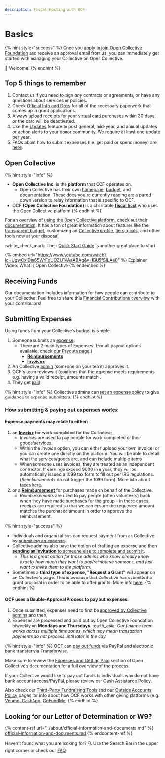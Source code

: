 ```yaml
---
description: Fiscal Hosting with OCF
---
```


# Basics

{% hint style="success" %}
Once you [apply to join Open Collective Foundation](../getting-started/how-to-apply/) and receive an approval email from us, you can immediately get started with managing your Collective on Open Collective.

:tada: Welcome!
{% endhint %}

## Top 5 things to remember

1. Contact us if you need to sign _any_ contracts or agreements, or have any questions about services or policies.
2. Check [Official Info and Docs](https://docs.opencollective.foundation/about/official-information-and-documents) for all of the necessary paperwork that comes up in grant applications.
3. Always upload receipts for your [virtual card](../what-we-offer/virtual-cards-policy.md) purchases within 30 days, or the card will be deactivated.
4. Use the [Updates](https://docs.opencollective.com/help/collectives/communication#updates) feature to post general, mid-year, and annual updates or action alerts to your donor community. We require at least one update per year.
5. FAQs about how to submit expenses (i.e. get paid or spend money) are [here](../faq/expenses-faq.md).

## Open Collective

{% hint style="info" %}
* **Open Collective Inc**. is the **platform** that OCF operates on.
  * Open Collective has their own [homepage](https://www.opencollective.com), [budget](https://opencollective.com/opencollective#category-ABOUT), and [documentation](https://docs.opencollective.com/help/). These docs you're currently reading are a pared down version to relay information that is specific to OCF.
* OCF **(Open Collective Foundation)** is a charitable [**fiscal host**](../what-we-offer/fiscal-hosting.md) who uses the Open Collective platform
{% endhint %}

For an overview of [using the Open Collective platform](https://opencollective.com/how-it-works), check out their[ documentation](https://docs.opencollective.com). It has a ton of great information about features like the [transparent budget](https://docs.opencollective.com/help/collectives/budget), customizing an [Collective profile](https://docs.opencollective.com/help/collectives/customize-collective), [tiers, goals](https://docs.opencollective.com/help/collectives/tiers-goals), and other tools now at your disposal.

:white\_check\_mark: Their [Quick Start Guide](https://docs.opencollective.com/help/collectives/quick-start-guide) is another great place to start.

{% embed url="https://www.youtube.com/watch?lc=UgwCxiDm65WrFoUQZU14AaABAg&v=IBU5fSILAe8" %}
Explainer Video: What is Open Collective
{% endembed %}

## Receiving Funds

Our documentation includes information for how people can contribute to your Collective: Feel free to share this [Financial Contributions overview](financial-contributions/) with your contributors!

## Submitting Expenses

Using funds from your Collective’s budget is simple:

1. Someone submits an [expense](https://docs.opencollective.com/help/expenses-and-getting-paid/submitting-expenses).
   * There are 2 main types of Expenses: (For all payout options available, check [our Payouts page](payouts.md).)
     * [**Reimbursements**](https://docs.opencollective.com/help/expenses-and-getting-paid/submitting-expenses#reimbursements)
     * [**Invoices**](https://docs.opencollective.com/help/expenses-and-getting-paid/submitting-expenses#invoices)
2. An Collective [admin](https://docs.opencollective.com/help/collectives/core-contributors#roles) (someone on your team) approves it.
3. OCF's team reviews it (confirms that the expense meets requirements e.g. having a valid receipt, amounts match).
4. They get [paid](https://docs.opencollective.com/help/fiscal-hosts/payouts#what-payment-methods-do-you-support-for-withdrawals).

{% hint style="info" %}
Collective admins can [set an expense policy](https://docs.opencollective.com/help/collectives/expense-policy) to give guidance to expense submitters.
{% endhint %}

### How submitting & paying out expenses works:

#### **Expense** payments may relate to either:

1. an [**Invoice**](https://docs.opencollective.com/help/expenses-and-getting-paid/submitting-expenses#invoices) for work completed for the Collective;
   * _Invoices_ are used to pay people for work completed or their goods/services.
   * Within the _invoice_ option, you can either upload your own invoice, or you can create one directly on the platform. You will be able to detail what the services/goods are, and can include multiple items
   * When someone uses invoices, they are treated as an independent contractor. If earnings exceed $600 in a year, they will be automatically issued a 1099 tax form to fill out per IRS regulations. (_Reimbursements_ do not trigger the 1099 form). More info about taxes [here](https://docs.opencollective.com/help/expenses-and-getting-paid/tax-information).
2. or a [**Reimbursement** ](https://docs.opencollective.com/help/expenses-and-getting-paid/submitting-expenses#reimbursements)for purchases made on behalf of the Collective.
   * _Reimbursements_ are used to pay people (often volunteers) back when they have made purchases for the group - in these cases, receipts are required so that we can ensure the requested amount matches the purchased amount in order to approve the reimbursement.

{% hint style="success" %}
* Individuals and organizations can request payment from an Collective by [submitting an expense](https://docs.opencollective.com/help/expenses-and-getting-paid/submitting-expenses).
* Collective admins also have the option of drafting an expense and then [**sending an invitation** to someone else to complete and submit it](https://docs.opencollective.com/help/expenses-and-getting-paid/submitting-expenses#inviting-a-third-party-to-submit-an-expense).
  * _This is a great option for those admins who know already know exactly how much they want to pay/reimburse someone, and just want to invite them to the platform._
* Sometimes a **third type of expense, "Request a Grant"** will appear on an Collective's page. This is because that Collective has submitted a grant proposal in order to be able to offer grants. More info [here](https://docs.opencollective.foundation/how-it-works/about-grantmaking).
{% endhint %}

#### OCF uses a Double-Approval Process to pay out expenses:

1. Once submitted, expenses need to first be [approved by Collective admins](https://docs.opencollective.com/help/collectives/approving-expenses) and then,
2. Expenses are processed and paid out by Open Collective Foundation biweekly on **Mondays and Thursdays**. :earth\_asia: _Our finance team works across multiple time zones, which may mean transaction payments do not process until later in the day._

{% hint style="info" %}
OCF can [pay out funds](https://docs.opencollective.com/help/expenses-and-getting-paid/expenses#by-what-method-can-i-get-paid) via PayPal and electronic bank transfer via Transferwise.

Make sure to review the [Expenses and Getting Paid](https://docs.opencollective.com/help/expenses-and-getting-paid/expenses) section of Open Collective’s documentation for a full overview of the process.

If your Collective would like to pay out funds to individuals who do not have bank account access/PayPal, please review our [Cash Assistance Policy](https://docs.opencollective.foundation/how-it-works/processes-and-limitations/cash-assistance-policy).

Also check our [Third-Party Fundraising Tools](financial-contributions/third-party-fundraising-tools-and-benefits/) and our [Outside Accounts Policy](policies/outside-accounts-policy.md) pages for info about how OCF works with other giving platforms (e.g. [Venmo, CashApp,](financial-contributions/third-party-fundraising-tools-and-benefits/#venmo-and-cash-app) [GoFundMe](financial-contributions/third-party-fundraising-tools-and-benefits/#third-party-tools))
{% endhint %}

## Looking for our Letter of Determination or W9?

{% content-ref url="../about/official-information-and-documents.md" %}
[official-information-and-documents.md](../about/official-information-and-documents.md)
{% endcontent-ref %}

Haven't found what you are looking for? :mag: Use the Search Bar in the upper right corner or check our [FAQ](broken-reference/)!
